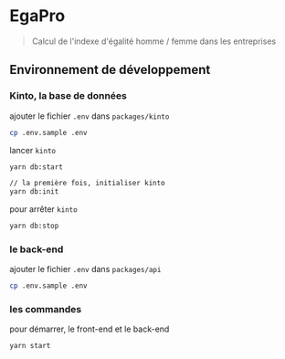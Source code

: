 # EgaPro

> Calcul de l'indexe d'égalité homme / femme dans les entreprises

## Environnement de développement

###  Kinto, la base de données

ajouter le fichier `.env` dans `packages/kinto`

```bash
cp .env.sample .env
```

lancer `kinto`

```bash
yarn db:start

// la première fois, initialiser kinto
yarn db:init
```

pour arrêter `kinto`

```bash
yarn db:stop
```

### le back-end

ajouter le fichier `.env` dans `packages/api`

```bash
cp .env.sample .env
```

### les commandes 

pour démarrer, le front-end et le back-end

```bash
yarn start
```

